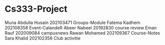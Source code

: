 # Cs333-Project
Muna Abdulla Husain 202103471 Groups-Module
Fatema Kadhem 202108358  Event-CalandeR
Abeer Nabeel 20192830 course review 
Eman Rauf 202009084  campusnews
Rawan Mohamed 202109367  Course-Notes
Sara Khalid 202102356 Club activitie